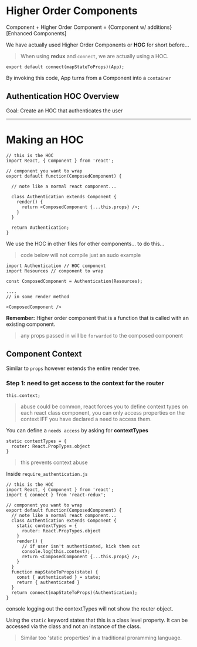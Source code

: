 # Higher Order Components

Component + Higher Order Component = {Component w/ additions} [Enhanced Components]

We have actually used Higher Order Components or **HOC** for short before...

> When using **redux** and `connect`, we are actually using a HOC. 

```
export default connect(mapStateToProps)(App);
```

By invoking this code, App turns from a Component into a `container`

## Authentication HOC Overview

Goal: Create an HOC that authenticates the user


-----

# Making an HOC

```
// this is the HOC
import React, { Component } from 'react';

// component you want to wrap
export default function(ComposedComponent) {

  // note like a normal react component...

  class Authentication extends Component {
    render() {
      return <ComposedComponent {...this.props} />;
    }
  }

  return Authentication;
}
```

We use the HOC in other files for other components... to do this...
> code below will not compile just an sudo example
```
import Authentication // HOC component
import Resources // component to wrap

const ComposedComponent = Authentication(Resources);

....
// in some render method

<ComposedComponent />
```

**Remember:** Higher order component that is a function that is called with an existing component. 

> any props passed in will be `forwarded` to the composed component

## Component Context
Similar to `props` however extends the entire render tree. 

### Step 1: need to get access to the context for the router
```
this.context;
```
> abuse could be common, react forces you to define context types on each react class component, you can only access properties on the context IFF you have declared a need to access them. 

You can define a `needs access` by asking for **contextTypes**
```
static contextTypes = {
  router: React.PropTypes.object
}
```

> this prevents context abuse

Inside `require_authentication.js`
```
// this is the HOC
import React, { Component } from 'react';
import { connect } from 'react-redux';

// component you want to wrap
export default function(ComposedComponent) {
  // note like a normal react component...
  class Authentication extends Component {
    static contextTypes = {
      router: React.PropTypes.object
    }
    render() {
      // if user isn't authenticated, kick them out
      console.log(this.context);
      return <ComposedComponent {...this.props} />;
    }
  }
  function mapStateToProps(state) {
    const { authenticated } = state;
    return { authenticated }
  }
  return connect(mapStateToProps)(Authentication);
}
```

console logging out the contextTypes will not show the router object. 

Using the `static` keyword states that this is a class level property. It can be accessed via the class and not an instance of the class.  

> Similar too 'static properties' in a traditional proramming language. 
